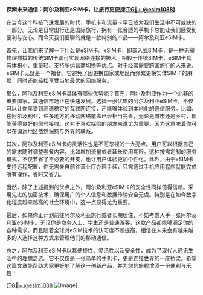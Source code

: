 **探索未来通信：阿尔及利亚eSIM卡，让旅行更便捷[[TG💪+ @esim1088](https://t.me/s/esim1088)]**

在当今这个科技飞速发展的时代，手机卡和流量卡早已成为我们生活中不可或缺的一部分。无论是日常出行还是国际旅行，拥有一张合适的手机卡总能让我们感受到便利与安心。而今天我们要聊的就是一款特别的产品——阿尔及利亚eSIM卡。

首先，让我们来了解一下什么是eSIM卡。eSIM卡，即嵌入式SIM卡，是一种无需物理插拔的传统SIM卡即可实现网络连接的技术。相较于传统SIM卡，eSIM卡具有体积小、重量轻、支持多运营商切换等优点。对于经常需要跨国旅行的人来说，eSIM卡无疑是一个福音。它避免了因更换国家或地区而频繁更换实体SIM卡的麻烦，同时还能轻松享受当地最优的网络服务。

那么，阿尔及利亚eSIM卡具体有哪些优势呢？首先，阿尔及利亚作为一个北非的重要国家，其通信市场正在快速发展。选择一张优质的阿尔及利亚eSIM卡，不仅可以让你享受到高速稳定的互联网连接，还能够体验到本地化的通信服务。比如，在阿尔及利亚，许多地方的移动网络覆盖已经相当完善，无论是城市还是乡村，都能获得良好的信号接收。这对于喜欢探险的朋友来说尤为重要，因为这意味着你可以在偏远地区依然保持与外界的联系。

其次，阿尔及利亚eSIM卡的灵活性也是不可忽视的一大亮点。用户可以根据自己的需求随时调整套餐内容，比如增加流量或者延长使用期限。这种按需定制的服务模式，不仅节省了不必要的开支，也让用户体验更加个性化。此外，由于eSIM卡支持远程配置，你无需亲自前往营业厅办理手续，只需通过手机应用程序就能完成所有操作，省时又省力。

当然，除了上述提到的优点之外，阿尔及利亚eSIM卡的安全性同样值得信赖。采用先进的加密技术，确保用户的个人信息和数据传输安全无虞。特别是在如今数字化程度越来越高的社会环境中，这一点显得尤为重要。

最后，如果你正计划前往阿尔及利亚旅行或者长期居住，不妨考虑入手一张阿尔及利亚eSIM卡。无论你是商务人士、学生还是普通游客，这款产品都能够满足你的各种需求。而且随着全球对eSIM技术的认可度不断提高，相信在未来会有越来越多的人选择这种方式来管理他们的移动通信。

总之，阿尔及利亚eSIM卡以其便捷性、灵活性以及安全性，成为了现代人通讯生活中的理想之选。它不仅仅是一张简单的手机卡，更是连接世界的一座桥梁。希望这篇文章能帮助大家更好地了解这一创新产品，并为您的旅程增添一份便利与乐趣！

[[TG💪+ @esim1088](https://t.me/s/esim1088) ![Image](https://i.postimg.cc/4NQfJmqS/Snipaste-2025-05-13-00-14-12.png)]